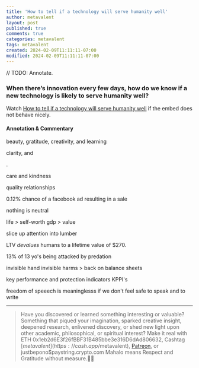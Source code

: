 ```yaml
---
title: 'How to tell if a technology will serve humanity well'
author: metavalent
layout: post
published: true
comments: true
categories: metavalent
tags: metavalent
created: 2024-02-09T11:11:11-07:00
modified: 2024-02-09T11:11:11-07:00
---
```


// TODO: Annotate.

### When there’s innovation every few days, how do we know if a new technology is likely to serve humanity well?

<!-- YouTube Player
<iframe loading="lazy" id="ytplayer" type="text/html" class="center" width="560" height="320"
  src="https://www.youtube.com/embed/P0ReCMIRr3w?autoplay=1"
  frameborder="0"></iframe>
   -->

Watch [How to tell if a technology will serve humanity well](https://youtu.be/P0ReCMIRr3w) if the embed does not behave nicely.

#### Annotation &amp; Commentary

beauty, gratitude, creativity, and learning

clarity, and 

.

care and kindness

quality relationships

0.12% chance of a facebook ad resulting in a sale

nothing is neutral

life > self-worth
gdp > value

slice up attention into lumber

LTV *devalues* humans to a lifetime value of $270.

13% of 13 yo's being attacked by predation

invisible hand invisible harms > back on balance sheets

key performance and protection indicators KPPI's

freedom of speeech is meaninglesss if we don't feel safe to speak and to write 



---
> Have you discovered or learned something interesting or valuable? Something that piqued your imagination, sparked creative insight, deepened research, enlivened discovery, or shed new light upon other academic, philosophical, or spiritual interest? Make it real with ETH 0x1eb2d6E3f26fBBF31B485bbe3e316D6dAd806632, Cashtag [$metavalent](https://cash.app/$metavalent), [Patreon](https://patreon.com/metavalent), or justbepono$paystring.crypto.com Mahalo means Respect and Gratitude without measure.🙏🏼
